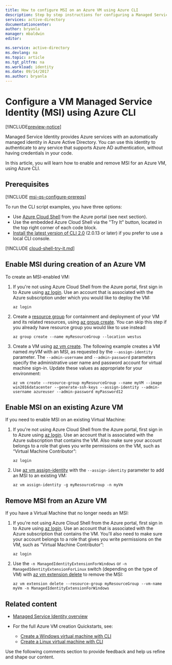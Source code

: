 ```yaml
---
title: How to configure MSI on an Azure VM using Azure CLI
description: Step by step instructions for configuring a Managed Service Identity (MSI) on an Azure VM, using Azure CLI.
services: active-directory
documentationcenter: 
author: bryanla
manager: mbaldwin
editor: 

ms.service: active-directory
ms.devlang: na
ms.topic: article
ms.tgt_pltfrm: na
ms.workload: identity
ms.date: 09/14/2017
ms.author: bryanla
---
```


# Configure a VM Managed Service Identity (MSI) using Azure CLI

[!INCLUDE[preview-notice](../../includes/active-directory-msi-preview-notice.md)]

Managed Service Identity provides Azure services with an automatically managed identity in Azure Active Directory. You can use this identity to authenticate to any service that supports Azure AD authentication, without having credentials in your code. 

In this article, you will learn how to enable and remove MSI for an Azure VM, using Azure CLI.

## Prerequisites

[!INCLUDE [msi-qs-configure-prereqs](../../includes/msi-qs-configure-prereqs.md)]

To run the CLI script examples, you have three options:

- Use [Azure Cloud Shell](../cloud-shell/overview.md) from the Azure portal (see next section).
- Use the embedded Azure Cloud Shell via the "Try It" button, located in the top right corner of each code block.
- [Install the latest version of CLI 2.0](https://docs.microsoft.com/cli/azure/install-azure-cli) (2.0.13 or later) if you prefer to use a local CLI console. 

[!INCLUDE [cloud-shell-try-it.md](../../includes/cloud-shell-try-it.md)]

## Enable MSI during creation of an Azure VM

To create an MSI-enabled VM:

1. If you're not using Azure Cloud Shell from the Azure portal, first sign in to Azure using [az login](/cli/azure/#login). Use an account that is associated with the Azure subscription under which you would like to deploy the VM:

   ```azurecli-interactive
   az login
   ```

2. Create a [resource group](../azure-resource-manager/resource-group-overview.md#terminology) for containment and deployment of your VM and its related resources, using [az group create](/cli/azure/group/#create). You can skip this step if you already have resource group you would like to use instead:

   ```azurecli-interactive 
   az group create --name myResourceGroup --location westus
   ```

3. Create a VM using [az vm create](/cli/azure/vm/#create). The following example creates a VM named *myVM* with an MSI, as requested by the `--assign-identity` parameter. The `--admin-username` and `--admin-password` parameters specify the administrative user name and password account for virtual machine sign-in. Update these values as appropriate for your environment: 

   ```azurecli-interactive 
   az vm create --resource-group myResourceGroup --name myVM --image win2016datacenter --generate-ssh-keys --assign-identity --admin-username azureuser --admin-password myPassword12
   ```

## Enable MSI on an existing Azure VM

If you need to enable MSI on an existing Virtual Machine:

1. If you're not using Azure Cloud Shell from the Azure portal, first sign in to Azure using [az login](/cli/azure/#login). Use an account that is associated with the Azure subscription that contains the VM. Also make sure your account belongs to a role that gives you write permissions on the VM, such as “Virtual Machine Contributor”:

   ```azurecli-interactive
   az login
   ```

2. Use [az vm assign-identity](/cli/azure/vm/#az_vm_assign_identity) with the `--assign-identity` parameter to add an MSI to an existing VM:

   ```azurecli-interactive
   az vm assign-identity -g myResourceGroup -n myVm
   ```

## Remove MSI from an Azure VM

If you have a Virtual Machine that no longer needs an MSI:

1. If you're not using Azure Cloud Shell from the Azure portal, first sign in to Azure using [az login](/cli/azure/#login). Use an account that is associated with the Azure subscription that contains the VM. You'll also need to make sure your account belongs to a role that gives you write permissions on the VM, such as “Virtual Machine Contributor”:

   ```azurecli-interactive
   az login
   ```

2. Use the `-n ManagedIdentityExtensionForWindows` or `-n ManagedIdentityExtensionForLinux` switch (depending on the type of VM) with [az vm extension delete](https://docs.microsoft.com/cli/azure/vm/#assign-identity) to remove the MSI:

   ```azurecli-interactive
   az vm extension delete --resource-group myResourceGroup --vm-name myVm -n ManagedIdentityExtensionForWindows
   ```

## Related content

- [Managed Service Identity overview](msi-overview.md)
- For the full Azure VM creation Quickstarts, see: 

  - [Create a Windows virtual machine with CLI](../virtual-machines/windows/quick-create-cli.md)  
  - [Create a Linux virtual machine with CLI](../virtual-machines/linux/quick-create-cli.md) 

Use the following comments section to provide feedback and help us refine and shape our content.
















